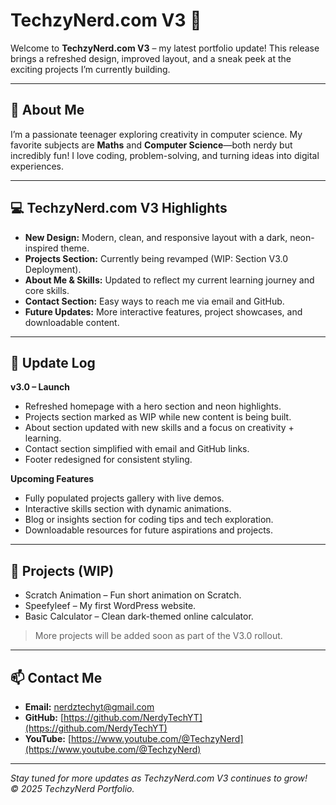 # TechzyNerd.com V3 🚀

Welcome to **TechzyNerd.com V3** – my latest portfolio update! This release brings a refreshed design, improved layout, and a sneak peek at the exciting projects I’m currently building.

---

## 🌟 About Me
I’m a passionate teenager exploring creativity in computer science. My favorite subjects are **Maths** and **Computer Science**—both nerdy but incredibly fun! I love coding, problem-solving, and turning ideas into digital experiences.

---

## 💻 TechzyNerd.com V3 Highlights
- **New Design:** Modern, clean, and responsive layout with a dark, neon-inspired theme.  
- **Projects Section:** Currently being revamped (WIP: Section V3.0 Deployment).  
- **About Me & Skills:** Updated to reflect my current learning journey and core skills.  
- **Contact Section:** Easy ways to reach me via email and GitHub.  
- **Future Updates:** More interactive features, project showcases, and downloadable content.

---

## 📝 Update Log

**v3.0 – Launch**
- Refreshed homepage with a hero section and neon highlights.  
- Projects section marked as WIP while new content is being built.  
- About section updated with new skills and a focus on creativity + learning.  
- Contact section simplified with email and GitHub links.  
- Footer redesigned for consistent styling.

**Upcoming Features**
- Fully populated projects gallery with live demos.  
- Interactive skills section with dynamic animations.  
- Blog or insights section for coding tips and tech exploration.  
- Downloadable resources for future aspirations and projects.  

---

## 🚀 Projects (WIP)
- Scratch Animation – Fun short animation on Scratch.  
- Speefyleef – My first WordPress website.  
- Basic Calculator – Clean dark-themed online calculator.  

> More projects will be added soon as part of the V3.0 rollout.

---

## 📫 Contact Me
- **Email:** [nerdztechyt@gmail.com](mailto:nerdztechyt@gmail.com)  
- **GitHub:** [https://github.com/NerdyTechYT](https://github.com/NerdyTechYT)  
- **YouTube:** [https://www.youtube.com/@TechzyNerd](https://www.youtube.com/@TechzyNerd)  

---

*Stay tuned for more updates as TechzyNerd.com V3 continues to grow!*  
*© 2025 TechzyNerd Portfolio.*

